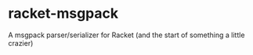 # racket-msgpack
A msgpack parser/serializer for Racket (and the start of something a little crazier)
